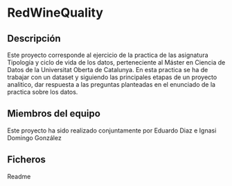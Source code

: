 # RedWineQuality


## Descripción

Este proyecto corresponde al ejercicio de la practica de las asignatura Tipología y ciclo de vida de los datos, perteneciente al Máster en Ciencia de Datos de la Universitat Oberta de Catalunya. En esta practica se ha de trabajar con un dataset y siguiendo las principales etapas de un proyecto analitico, dar respuesta a las preguntas planteadas en el enunciado de la practica sobre los datos.


## Miembros del equipo

Este proyecto ha sido realizado conjuntamente por Eduardo Diaz e Ignasi Domingo González


## Ficheros

Readme